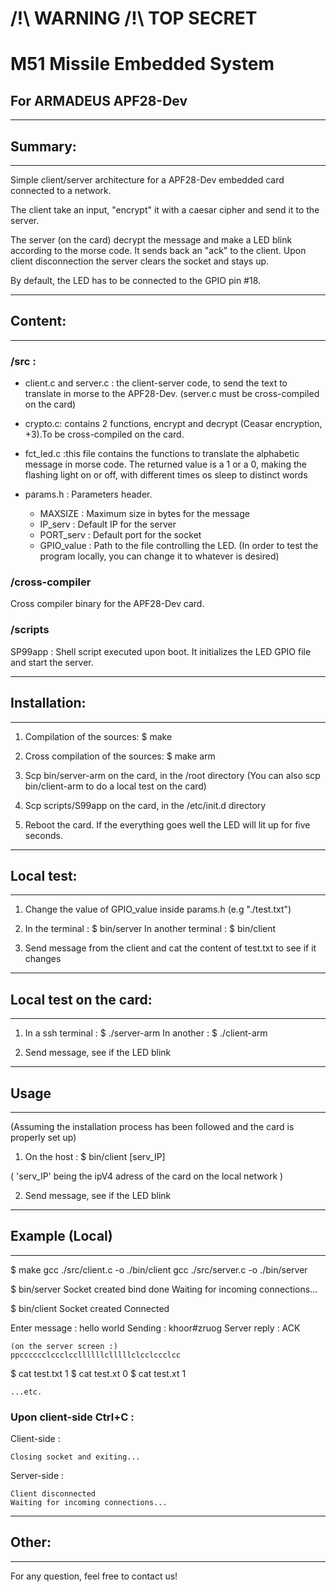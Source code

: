 # /!\ WARNING /!\ TOP SECRET
# M51 Missile Embedded System
## For ARMADEUS APF28-Dev 

---------------------------------------
## Summary:
---------------------------------------

Simple client/server architecture for a APF28-Dev embedded card connected to a network.

The client take an input, "encrypt" it with a caesar cipher and send it to the server.

The server (on the card) decrypt the message and make a LED blink according to the morse code. It sends back an "ack" to the client. Upon client disconnection the server clears the socket and stays up.

By default, the LED has to be connected to the GPIO pin #18.

---------------------------------------
## Content:
---------------------------------------

### /src :

- client.c and server.c : the client-server code, to send the text to translate in morse to the APF28-Dev. (server.c must be cross-compiled on the card)

- crypto.c: contains 2 functions, encrypt and decrypt (Ceasar encryption, +3).To be cross-compiled on the card.

- fct_led.c :this file contains the functions to translate the alphabetic message in morse code. The returned value is a 1 or a 0, making the  flashing light on or off, with different times os sleep to distinct words

- params.h : Parameters header.
	- MAXSIZE : Maximum size in bytes for the message
	- IP_serv : Default IP for the server
	- PORT_serv : Default port for the socket
	- GPIO_value : Path to the file controlling the LED.
		(In order to test the program locally, you can change it to whatever is desired)

### /cross-compiler

Cross compiler binary for the APF28-Dev card.

### /scripts

SP99app : Shell script executed upon boot. It initializes the LED GPIO file and start the server.

---------------------------------------
## Installation:
---------------------------------------

1) Compilation of the sources:
	$ make

2) Cross compilation of the sources:
	$ make arm

3) Scp bin/server-arm on the card, in the /root directory
	(You can also scp bin/client-arm to do a local test on the card)

4) Scp scripts/S99app on the card, in the /etc/init.d directory

5) Reboot the card. If the everything goes well the LED will lit up for five seconds.

---------------------------------------
## Local test:
---------------------------------------

1) Change the value of GPIO_value inside params.h
	(e.g "./test.txt")
2) In the terminal :
	$ bin/server
   In another terminal :
	$ bin/client

3) Send message from the client and cat the content of test.txt to see if it changes


---------------------------------------
## Local test on the card:
---------------------------------------

1) In a ssh terminal :
	$ ./server-arm
In another :
	$ ./client-arm	

2) Send message, see if the LED blink


---------------------------------------
## Usage 
---------------------------------------

 (Assuming the installation process has been followed and the card is properly set up)

1) On the host :
	$ bin/client [serv_IP]

( 'serv_IP' being the ipV4 adress of the card on the local network )

2) Send message, see if the LED blink

---------------------------------------
## Example (Local)
---------------------------------------

$ make
gcc ./src/client.c -o ./bin/client
gcc ./src/server.c -o ./bin/server

$ bin/server
Socket created
bind done
Waiting for incoming connections...


$ bin/client
Socket created
Connected

Enter message : hello world 
Sending : khoor#zruog
Server reply :
ACK


	(on the server screen :)
	ppcccccclccclccllllllclllllclcclccclcc

$ cat test.txt 
1
$ cat test.xt 
0
$ cat test.xt 
1

	...etc.

### Upon client-side Ctrl+C :
	
Client-side :
	
	Closing socket and exiting...

Server-side :
	
	Client disconnected
	Waiting for incoming connections...
	
----------------------------------------
## Other:
----------------------------------------

For any question, feel free to contact us!
